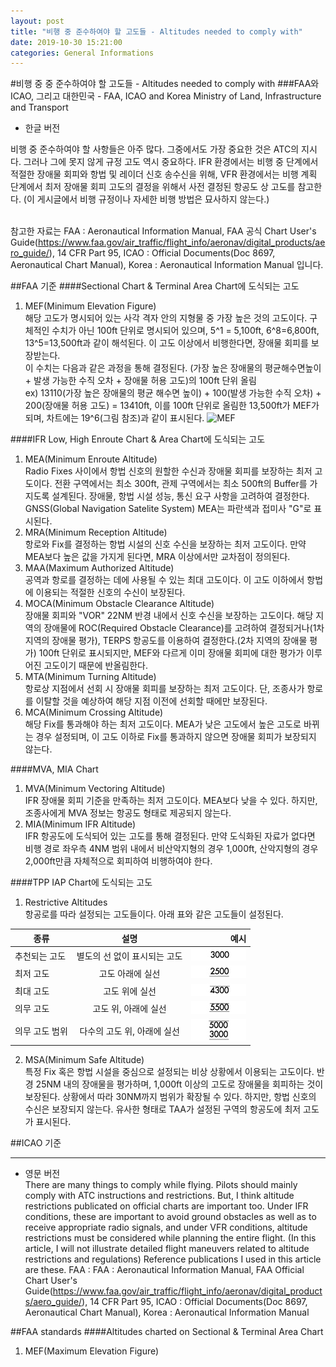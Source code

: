 ```yaml
---
layout: post
title: "비행 중 준수하여야 할 고도들 - Altitudes needed to comply with"
date: 2019-10-30 15:21:00
categories: General Informations
---
```

#비행 중 중 준수하여야 할 고도들 - Altitudes needed to comply with
###FAA와 ICAO, 그리고 대한민국 - FAA, ICAO and Korea Ministry of Land, Infrastructure and Transport
* 한글 버전

비행 중 준수하여야 할 사항들은 아주 많다. 
그중에서도 가장 중요한 것은 ATC의 지시다. 
그러나 그에 못지 않게 규정 고도 역시 중요하다.
IFR 환경에서는 비행 중 단계에서 적절한 장애물 회피와 항법 및 레이더 신호 송수신을 위해, 
VFR 환경에서는 비행 계획 단계에서 최저 장애물 회피 고도의 결정을 위해서 사전 결정된 항공도 상 고도를 참고한다.
(이 게시글에서 비행 규정이나 자세한 비행 방법은 묘사하지 않는다.)

\
참고한 자료는 FAA : Aeronautical Information Manual, FAA 공식 Chart User's Guide(https://www.faa.gov/air_traffic/flight_info/aeronav/digital_products/aero_guide/), 
14 CFR Part 95, ICAO : Official Documents(Doc 8697, Aeronautical Chart Manual), Korea : Aeronautical Information Manual 입니다.

##FAA 기준
####Sectional Chart & Terminal Area Chart에 도식되는 고도
1. MEF(Minimum Elevation Figure)\
해당 고도가 명시되어 있는 사각 격자 안의 지형물 중 가장 높은 것의 고도이다. 
구체적인 수치가 아닌 100ft 단위로 명시되어 있으며, 5^1 = 5,100ft, 6^8=6,800ft, 13^5=13,500ft과 같이 해석된다.
이 고도 이상에서 비행한다면, 장애물 회피를 보장받는다.
\
이 수치는 다음과 같은 과정을 통해 결정된다.
(가장 높은 장애물의 평균해수면높이 + 발생 가능한 수직 오차 + 장애물 허용 고도)의 100ft 단위 올림 
\
ex) 13110(가장 높은 장애물의 평균 해수면 높이) + 100(발생 가능한 수직 오차) + 200(장애물 허용 고도) = 13410ft, 이를 100ft 단위로 올림한 13,500ft가 MEF가 되며, 차트에는 19^6(그림 참조)과 같이 표시된다.
![MEF](./img/vfr_MEF.jpg)


####IFR Low, High Enroute Chart & Area Chart에 도식되는 고도 
1. MEA(Minimum Enroute Altitude)\
Radio Fixes 사이에서 항법 신호의 원할한 수신과 장애물 회피를 보장하는 최저 고도이다. 전환 구역에서는 최소 300ft, 관제 구역에서는 최소 500ft의 Buffer를 가지도록 설계된다. 장애물, 항법 시설 성능, 통신 요구 사항을 고려하여 결정한다.
\
GNSS(Global Navigation Satelite System) MEA는 파란색과 접미사 "G"로 표시된다.
2. MRA(Minimum Reception Altitude)\
항로와 Fix를 결정하는 항법 시설의 신호 수신을 보장하는 최저 고도이다. 만약 MEA보다 높은 값을 가지게 된다면, MRA 이상에서만 교차점이 정의된다.
3. MAA(Maximum Authorized Altitude)\
공역과 항로를 결정하는 데에 사용될 수 있는 최대 고도이다. 이 고도 이하에서 항법에 이용되는 적절한 신호의 수신이 보장된다.
4. MOCA(Minimum Obstacle Clearance Altitude)\
장애물 회피와 "VOR" 22NM 반경 내에서 신호 수신을 보장하는 고도이다. 해당 지역의 장애물에 ROC(Required Obstacle Clearance)를 고려하여 결정되거나(1차 지역의 장애물 평가), TERPS 항공도를 이용하여 결정한다.(2차 지역의 장애물 평가)
100ft 단위로 표시되지만, MEF와 다르게 이미 장애물 회피에 대한 평가가 이루어진 고도이기 때문에 반올림한다.
5. MTA(Minimum Turning Altitude)\
항로상 지점에서 선회 시 장애물 회피를 보장하는 최저 고도이다. 단, 조종사가 항로를 이탈할 것을 예상하여 해당 지점 이전에 선회할 때에만 보장된다.
6. MCA(Minimum Crossing Altitude)\
해당 Fix를 통과해야 하는 최저 고도이다. MEA가 낮은 고도에서 높은 고도로 바뀌는 경우 설정되며, 이 고도 이하로 Fix를 통과하지 않으면 장애물 회피가 보장되지 않는다.

####MVA, MIA Chart
1. MVA(Minimum Vectoring Altitude)\
IFR 장애물 회피 기준을 만족하는 최저 고도이다. MEA보다 낮을 수 있다. 하지만, 조종사에게 MVA 정보는 항공도 형태로 제공되지 않는다.
2. MIA(Minimum IFR Altitude)\
IFR 항공도에 도식되어 있는 고도를 통해 결정된다. 만약 도식화된 자료가 없다면 비행 경로 좌우측 4NM 범위 내에서 비산악지형의 경우 1,000ft, 산악지형의 경우 2,000ft만큼 자체적으로 회피하여 비행하여야 한다.

####TPP IAP Chart에 도식되는 고도
1. Restrictive Altitudes\
항공로를 따라 설정되는 고도들이다. 아래 표와 같은 고도들이 설정된다.

| 종류 | 설명 | 예시 |
|---|:---:|---:|
|추천되는 고도|별도의 선 없이 표시되는 고도|![REC_ALT](./img/tpp-altitudes-recommended.jpg)|
|최저 고도|고도 아래에 실선|![MIN_ALT](./img/tpp-altitudes-minimum.jpg)|
|최대 고도|고도 위에 실선|![MIN_ALT](./img/tpp-altitudes-maximum.jpg)|
|의무 고도|고도 위, 아래에 실선|![MIN_ALT](./img/tpp-altitudes-manditory.jpg)|
|의무 고도 범위|다수의 고도 위, 아래에 실선|![MIN_ALT](./img/tpp-altitudes-manditory-block.jpg)|
2. MSA(Minimum Safe Altitude)\
특정 Fix 혹은 항법 시설을 중심으로 설정되는 비상 상황에서 이용되는 고도이다. 
반경 25NM 내의 장애물을 평가하며, 1,000ft 이상의 고도로 장애물을 회피하는 것이 보장된다.
상황에서 따라 30NM까지 범위가 확장될 수 있다.
하지만, 항법 신호의 수신은 보장되지 않는다.
유사한 형태로 TAA가 설정된 구역의 항공도에 최저 고도가 표시된다.

##ICAO 기준



--------------------
* 영문 버전\
There are many things to comply while flying. Pilots should mainly comply with ATC instructions and restrictions. But, I think altitude restrictions publicated on official charts are important too. 
Under IFR conditions, these are important to avoid ground obstacles as well as to receive appropriate radio signals, and under VFR conditions, altitude restrictions must be considered while planning the entire flight.
(In this article, I will not illustrate detailed flight maneuvers related to altitude restrictions and regulations) Reference publications I used in this article are these. 
FAA : FAA : Aeronautical Information Manual, FAA Official Chart User's Guide(https://www.faa.gov/air_traffic/flight_info/aeronav/digital_products/aero_guide/), 
14 CFR Part 95, ICAO : Official Documents(Doc 8697, Aeronautical Chart Manual), Korea : Aeronautical Information Manual

##FAA standards
####Altitudes charted on Sectional & Terminal Area Chart
1. MEF(Maximum Elevation Figure)

